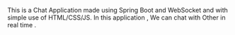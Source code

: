This is a Chat Application made using Spring Boot and WebSocket and with simple use of HTML/CSS/JS. In this application , We can chat with Other in real time .
